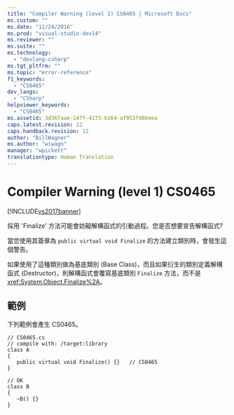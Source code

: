 ```yaml
---
title: "Compiler Warning (level 1) CS0465 | Microsoft Docs"
ms.custom: ""
ms.date: "11/24/2016"
ms.prod: "visual-studio-dev14"
ms.reviewer: ""
ms.suite: ""
ms.technology: 
  - "devlang-csharp"
ms.tgt_pltfrm: ""
ms.topic: "error-reference"
f1_keywords: 
  - "CS0465"
dev_langs: 
  - "CSharp"
helpviewer_keywords: 
  - "CS0465"
ms.assetid: 3d36faae-147f-4173-b164-af953fd86eea
caps.latest.revision: 12
caps.handback.revision: 12
author: "BillWagner"
ms.author: "wiwagn"
manager: "wpickett"
translationtype: Human Translation
---
```

# Compiler Warning (level 1) CS0465
[!INCLUDE[vs2017banner](../../../csharp/includes/vs2017banner.md)]

採用 'Finalize' 方法可能會妨礙解構函式的引動過程。您是否想要宣告解構函式?  
  
 當您使用其簽章為 `public virtual void Finalize` 的方法建立類別時，會發生這個警告。  
  
 如果使用了這種類別做為基底類別 \(Base Class\)，而且如果衍生的類別定義解構函式 \(Destructor\)，則解構函式會覆寫基底類別 `Finalize` 方法，而不是 <xref:System.Object.Finalize%2A>。  
  
## 範例  
 下列範例會產生 CS0465。  
  
```  
// CS0465.cs  
// compile with: /target:library  
class A  
{  
   public virtual void Finalize() {}   // CS0465  
}  
  
// OK  
class B  
{  
   ~B() {}  
}  
```